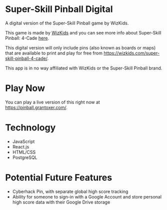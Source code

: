 # Super-Skill Pinball Digital
A digital version of the Super-Skill Pinball game by WizKids.

This game is made by [WizKids](https://wizkids.com/) and you can see more info about Super-Skill Pinball: 4-Cade [here](https://wizkids.com/super-skill-pinball-4-cade/).

This digital version will only include pins (also known as boards or maps) that are available to print and play for free from https://wizkids.com/super-skill-pinball-4-cade/.

This app is in no way affiliated with WizKids or the Super-Skill Pinball brand.

# Play Now
You can play a live version of this right now at https://pinball.grantoxer.com/.

# Technology
- JavaScript
- React.js
- HTML/CSS
- PostgreSQL

# Potential Future Features
- Cyberhack Pin, with separate global high score tracking
- Ability for someone to sign-in with a Google Account and store personal high score data with their Google Drive storage
